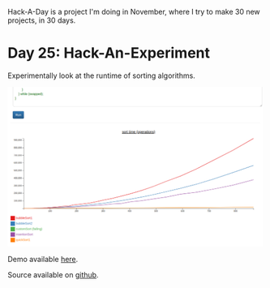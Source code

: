 Hack-A-Day is a project I'm doing in November, where I try to make 30 new projects, in 30 days.

# Day 25: Hack-An-Experiment

Experimentally look at the runtime of sorting algorithms.

[![Screenshot](screenshot.png)](https://tilde.za3k.com/hackaday/experiment)

Demo available [here](https://tilde.za3k.com/hackaday/experiment).

Source available on [github](https://github.com/za3k/day25_experiment).
